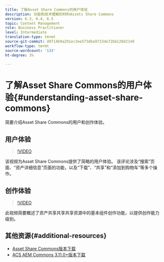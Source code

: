 ```yaml
---
title: 了解Asset Share Commons的用户体验
description: 功能和技术理解的材料Assets Share Commons
version: 6.3, 6.4, 6.5
topic: Content Management
role: Business Practitioner
level: Intermediate
translation-type: tm+mt
source-git-commit: d9714b9a291ec3ee5f3dba9723de72bb120d2149
workflow-type: tm+mt
source-wordcount: '133'
ht-degree: 3%

---
```



# 了解Asset Share Commons的用户体验{#understanding-asset-share-commons}

简要介绍Asset Share Commons的用户和创作体验。

## 用户体验

>[!VIDEO](https://video.tv.adobe.com/v/20497/?quality=9&learn=on)

该视频为Asset Share Commons提供了简略的用户体验。 该评论涉及“搜索”页面、“资产详细信息”页面的功能，以及“下载”、“共享”和“添加到购物车”等多个操作。

## 创作体验

>[!VIDEO](https://video.tv.adobe.com/v/20498/?quality=9&learn=on)

此视频简要概述了资产共享共享共享资源中的基本组件创作功能，以提供创作能力级别。

## 其他资源{#additional-resources}

* [Asset Share Commons版本下载](https://github.com/Adobe-Marketing-Cloud/asset-share-commons/releases)
* [ACS AEM Commons 3.11.0+版本下载](https://github.com/Adobe-Consulting-Services/acs-aem-commons/releases)